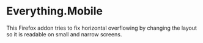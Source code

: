 # Everything.Mobile
This Firefox addon tries to fix horizontal overflowing by changing the layout so it is readable on small and narrow screens.

